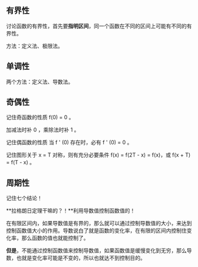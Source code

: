 ## 有界性

讨论函数的有界性，首先要**指明区间**，同一个函数在不同的区间上可能有不同的有界性。

方法：定义法、极限法。

## 单调性

两个方法：定义法、导数法。

## 奇偶性

记住奇函数的性质 f(0) = 0 。

加减法时补 0 ，乘除法时补 1 。

记住偶函数的性质 当 f ' (0) 存在时，必有 f ' (0) = 0 。

记住图形关于 x = T 对称，则有充分必要条件 f(x) = f(2T - x) = f(x)，或 f(x + T) = f(T - x) 。

## 周期性

记住七个结论！

**拉格朗日定理干嘛的？！**利用导数值控制函数值的！

在有限区间内，如果导数值是有界的，那么就可以通过控制导数值的大小，来达到控制函数值大小的作用。导数说白了就是函数的变化率，在有限的区间内控制住变化率，那么函数的值也就能控制了。

**但是**，不能通过控制函数值来控制导数值，如果函数值是缓慢变化到无穷，那么导数，也就是变化率可能是不变的，所以也就达不到控制目的。